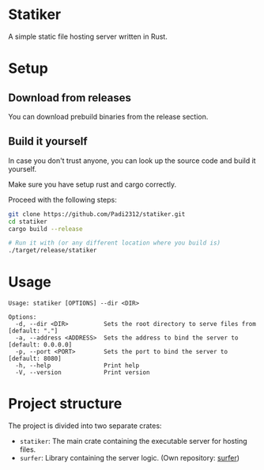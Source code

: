 # Statiker

A simple static file hosting server written in Rust.

# Setup

## Download from releases
You can download prebuild binaries from the release section.

## Build it yourself
In case you don't trust anyone, you can look up the source code and build it yourself.

Make sure you have setup rust and cargo correctly.

Proceed with the following steps:
```sh
git clone https://github.com/Padi2312/statiker.git
cd statiker
cargo build --release

# Run it with (or any different location where you build is)
./target/release/statiker 
```

# Usage 
```
Usage: statiker [OPTIONS] --dir <DIR>

Options:
  -d, --dir <DIR>          Sets the root directory to serve files from [default: "."]
  -a, --address <ADDRESS>  Sets the address to bind the server to [default: 0.0.0.0]
  -p, --port <PORT>        Sets the port to bind the server to [default: 8080]
  -h, --help               Print help
  -V, --version            Print version
```

# Project structure

The project is divided into two separate crates:
- `statiker`: The main crate containing the executable server for hosting files.
- `surfer`: Library containing the server logic. (Own repository: [surfer](https://github.com/Padi2312/surfer))